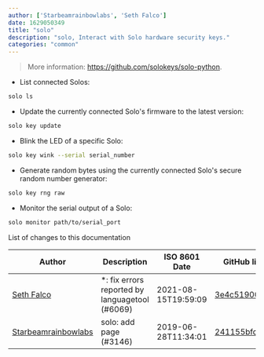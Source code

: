 ```yaml
---
author: ['Starbeamrainbowlabs', 'Seth Falco']
date: 1629050349
title: "solo"
description: "solo, Interact with Solo hardware security keys."
categories: "common"
---
```

> More information: <https://github.com/solokeys/solo-python>.

- List connected Solos:

```bash
solo ls
```

- Update the currently connected Solo's firmware to the latest version:

```bash
solo key update
```

- Blink the LED of a specific Solo:

```bash
solo key wink --serial serial_number
```

- Generate random bytes using the currently connected Solo's secure random number generator:

```bash
solo key rng raw
```

- Monitor the serial output of a Solo:

```bash
solo monitor path/to/serial_port
```
List of changes to this documentation


Author | Description | ISO 8601 Date | GitHub link
------|-----|-----|-----
[Seth Falco](mailto:seth@falco.fun) | *: fix errors reported by languagetool (#6069) | 2021-08-15T19:59:09 | [3e4c519004a4](https://github.com/tldr-pages/tldr/commit/3e4c519004a471c861cdc609fd7239ee3355671c)
[Starbeamrainbowlabs](mailto:sbrl@starbeamrainbowlabs.com) | solo: add page (#3146) | 2019-06-28T11:34:01 | [241155bfd72d](https://github.com/tldr-pages/tldr/commit/241155bfd72de97c9b22ebddb7e66ac2dfa87cf9)

